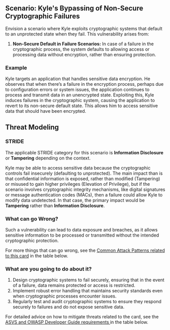 ## Scenario: Kyle's Bypassing of Non-Secure Cryptographic Failures

Envision a scenario where Kyle exploits cryptographic systems that default to an unprotected state when they fail. This vulnerability arises from:

1. **Non-Secure Default in Failure Scenarios:** In case of a failure in the cryptographic process, the system defaults to allowing access or processing data without encryption, rather than ensuring protection.

### Example

Kyle targets an application that handles sensitive data encryption. He observes that when there’s a failure in the encryption process, perhaps due to configuration errors or system issues, the application continues to process and transmit data in an unencrypted state. Exploiting this, Kyle induces failures in the cryptographic system, causing the application to revert to its non-secure default state. This allows him to access sensitive data that should have been encrypted.

## Threat Modeling

### STRIDE

The applicable STRIDE category for this scenario is **Information Disclosure** or **Tampering** depending on the context.

Kyle may be able to access sensitive data because the cryptographic controls fail insecurely (defaulting to unprotected).
The main impact than is that confidential information is exposed, rather than modified (Tampering) or misused to gain higher privileges (Elevation of Privilege), but if the scenario involves cryptographic integrity mechanisms, like digital signatures or message authentication codes (MACs), then a failure could allow Kyle to modify data undetected. In that case, the primary impact would be **Tampering** rather than **Information Disclosure**.


### What can go Wrong?

Such a vulnerability can lead to data exposure and breaches, as it allows sensitive information to be processed or transmitted without the intended cryptographic protection.

For more things that can go wrong, see the [Common Attack Patterns related to this card](#mapping 'Common Attack Patterns related to this card [internal]') in the table below.

### What are you going to do about it?

1. Design cryptographic systems to fail securely, ensuring that in the event of a failure, data remains protected or access is restricted.
2. Implement robust error handling that maintains security standards even when cryptographic processes encounter issues.
3. Regularly test and audit cryptographic systems to ensure they respond securely to failures and do not expose sensitive data.

For detailed advice on how to mitigate threats related to the card, see the [ASVS and OWASP Developer Guide requirements ](#mapping 'ASVS and OWASP Developer Guide requirements [internal]') in the table below.
